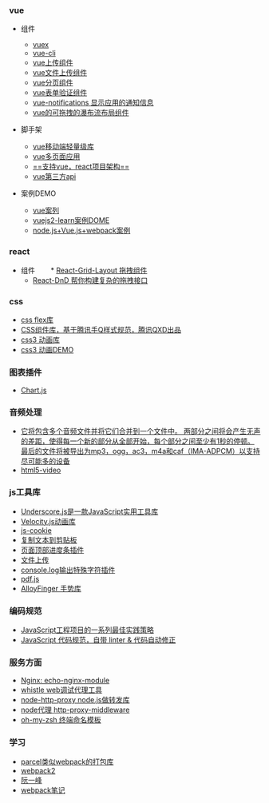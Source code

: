 ### vue
* 组件
	* [vuex](https://github.com/vuejs/vuex)
	* [vue-cli](https://github.com/vuejs/vue-cli)
	* [vue上传组件](https://github.com/Vanthink-UED/vue-core-image-upload)
	* [vue文件上传组件](https://github.com/lian-yue/vue-upload-component)
	* [vue分页组件](https://github.com/lokyoung/vuejs-paginate)
	* [vue表单验证组件](https://github.com/probil/v-mask)
	* [vue-notifications 显示应用的通知信息](https://github.com/se-panfilov/vue-notifications)
	* [vue的可拖拽的瀑布流布局组件](https://github.com/jbaysolutions/vue-grid-layout)
	
* 脚手架
	* [vue移动端轻量级库](https://github.com/lin-xin/vue-toast/blob/master/README_zh.md)
	* [vue多页面应用](https://github.com/breezefeng/vue-cli-multipage)
	* [==支持vue，react项目架构==](https://github.com/lingobus/mpa-vue-template)
	* [vue第三方api](https://github.com/vuejs-tips/vuejs-tips.github.io)
	
* 案例DEMO
	* [vue案列](https://github.com/keepfool/vue-tutorials)
	* [vuejs2-learn案例DOME](https://github.com/bhnddowinf/vuejs2-learn)
	* [node.js+Vue.js+webpack案例](https://github.com/yjj5855/node-vue-server-webpack)

### react
* 组件
        * [React-Grid-Layout 拖拽组件](https://www.npmjs.com/package/react-grid-layout-fix-compact)
	* [React-DnD 帮你构建复杂的拖拽接口](https://github.com/react-dnd/react-dnd)
### css
* [css flex库](https://github.com/lzxb/flex.css)
* [CSS组件库，基于腾讯手Q样式规范，腾讯QXD出品](https://github.com/frozenui/frozenui)
* [css3 动画库](https://github.com/eisneim/angular-ui-awesome)
* [css3 动画DEMO](https://github.com/chokcoco/css3-)

### 图表插件
* [Chart.js](https://github.com/chartjs/Chart.js)


### 音频处理
* [它将包含多个音频文件并将它们合并到一个文件中。 两部分之间将会产生无声的差距，使得每一个新的部分从全部开始，每个部分之间至少有1秒的停顿。 最后的文件将被导出为mp3，ogg，ac3，m4a和caf（IMA-ADPCM）以支持尽可能多的设备](https://github.com/tonistiigi/audiosprite)
* [html5-video](https://github.com/eisneim/react-html5-video)	


### js工具库
* [Underscore.js是一款JavaScript实用工具库](https://github.com/jashkenas/underscore)
* [Velocity.js动画库](https://github.com/julianshapiro/velocity)
* [js-cookie](https://github.com/js-cookie/js-cookie)
* [复制文本到剪贴板](https://github.com/zenorocha/clipboard.js)
* [页面顶部进度条插件](https://github.com/rstacruz/nprogress)
* [文件上传](https://github.com/fex-team/webuploader)
* [console.log输出特殊字符插件](https://github.com/patorjk/figlet.js)
* [pdf.js](https://github.com/mozilla/pdf.js)
* [AlloyFinger 手势库](https://github.com/AlloyTeam/AlloyFinger)


### 编码规范
* [JavaScript工程项目的一系列最佳实践策略](https://github.com/wearehive/project-guidelines/blob/master/README-zh.md)
* [JavaScript 代码规范，自带 linter & 代码自动修正](https://github.com/standard/standard/blob/master/docs/README-zhcn.md)


### 服务方面
* [Nginx: echo-nginx-module](https://github.com/openresty/echo-nginx-module)
* [whistle  web调试代理工具](https://github.com/avwo/whistle)
* [node-http-proxy  node.js做转发库 ](https://github.com/nodejitsu/node-http-proxy)
* [node代理 http-proxy-middleware](https://github.com/chimurai/http-proxy-middleware)
* [oh-my-zsh 终端命名模板](https://github.com/robbyrussell/oh-my-zsh)


### 学习
* [parcel类似webpack的打包库](https://github.com/parcel-bundler/parcel)
* [webpack2](https://github.com/ParryQiu/DevOpenClub-Tech-Webpack2)
* [阮一峰](https://github.com/ruanyf)
* [webpack笔记](https://web-yangfan.github.io/my-webpack/)

